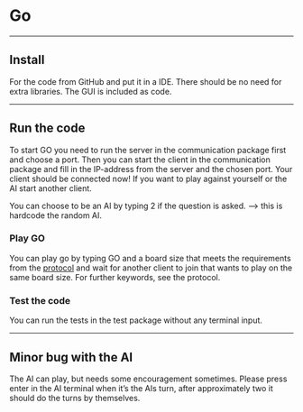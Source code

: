 # Go
- - - -
## Install
For the code from GitHub and put it in a IDE. There should be no need for extra libraries. The GUI is included as code.
- - - -
## Run the code
To start GO you need to run the server in the communication package first and choose a port. Then you can start the client in the communication package and fill in the IP-address from the server and the chosen port. Your client should be connected now! If you want to play against yourself or the AI start another client.

You can choose to be an AI by typing 2 if the question is asked. —> this is hardcode the random AI.

### Play GO
You can play go by typing GO and a board size that meets the requirements from the [protocol](https://github.com/MinThaMie/GoProtocol) and wait for another client to join that wants to play on the same board size. 
For further keywords, see the protocol.

### Test the code
You can run the tests in the test package without any terminal input.
- - - -
## Minor bug with the AI
The AI can play, but needs some encouragement sometimes. Please press enter in the AI terminal when it’s the AIs turn, after approximately two it should do the turns by themselves.